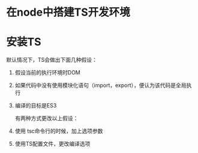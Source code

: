 # 在node中搭建TS开发环境

# 安装TS

默认情况下，TS会做出下面几种假设：

1. 假设当前的执行环境时DOM
2. 如果代码中没有使用模块化语句（import，export），便认为该代码是全局执行
3. 编译的目标是ES3
   
   有两种方式更改以上假设：
1. 使用 tsc命令行的时候，加上选项参数
2. 使用TS配置文件，更改编译选项